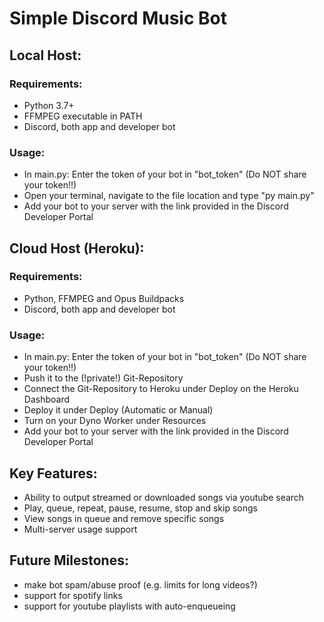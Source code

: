 # Simple Discord Music Bot

## Local Host:
### Requirements:
* Python 3.7+
* FFMPEG executable in PATH
* Discord, both app and developer bot

### Usage:
* In main.py: Enter the token of your bot in "bot_token" (Do NOT share your token!!)
* Open your terminal, navigate to the file location and type "py main.py"
* Add your bot to your server with the link provided in the Discord Developer Portal
  
## Cloud Host (Heroku):
### Requirements:
* Python, FFMPEG and Opus Buildpacks
* Discord, both app and developer bot
  
### Usage:
* In main.py: Enter the token of your bot in "bot_token" (Do NOT share your token!!)
* Push it to the (!private!) Git-Repository
* Connect the Git-Repository to Heroku under Deploy on the Heroku Dashboard
* Deploy it under Deploy (Automatic or Manual)
* Turn on your Dyno Worker under Resources
* Add your bot to your server with the link provided in the Discord Developer Portal

## Key Features:
* Ability to output streamed or downloaded songs via youtube search
* Play, queue, repeat, pause, resume, stop and skip songs
* View songs in queue and remove specific songs
* Multi-server usage support

## Future Milestones:
* make bot spam/abuse proof (e.g. limits for long videos?)
* support for spotify links
* support for youtube playlists with auto-enqueueing
